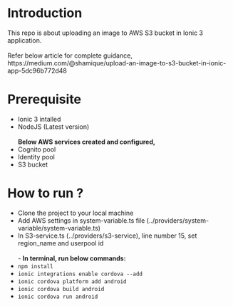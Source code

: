 <h1>Introduction</h1>
This repo is about uploading an image to AWS S3 bucket in Ionic 3 application. 
<br/><br/>
Refer below article for complete guidance, <br/>  
https://medium.com/@shamique/upload-an-image-to-s3-bucket-in-ionic-app-5dc96b772d48

<h1>Prerequisite</h1>
<ul>
<li>Ionic 3 intalled</li>
<li>NodeJS (Latest version)</li>
<br/>
<b>Below AWS services created and configured,</b>
<li>Cognito pool</li>
<li>Identity pool</li>
<li>S3 bucket</li>
</ul>


<h1>How to run ?</h1>
<ul>
<li>Clone the project to your local machine</li>
<li>Add AWS settings in system-variable.ts file (../providers/system-variable/system-variable.ts)</li>
<li>In S3-service.ts (../providers/s3-service), line number 15, set region_name and userpool id</li>
<br/>
- <b>In terminal, run below commands:</b>
<li><code>npm install</code></li>
<li><code>ionic integrations enable cordova --add</code></li>
<li><code>ionic cordova platform add android</code></li>
<li><code>ionic cordova build android</code></li>
<li><code>ionic cordova run android</code></li>
</ul>
